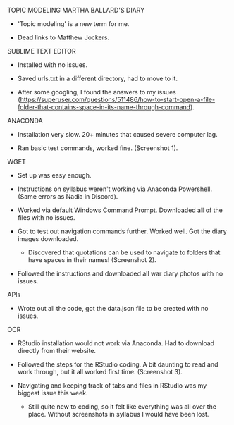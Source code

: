TOPIC MODELING MARTHA BALLARD'S DIARY

* 'Topic modeling' is a new term for me.

* Dead links to Matthew Jockers.

SUBLIME TEXT EDITOR

* Installed with no issues.

* Saved urls.txt in a different directory, had to move to it.

* After some googling, I found the answers to my issues (https://superuser.com/questions/511486/how-to-start-open-a-file-folder-that-contains-space-in-its-name-through-command).

ANACONDA

* Installation very slow. 20+ minutes that caused severe computer lag.

* Ran basic test commands, worked fine. (Screenshot 1).

WGET

* Set up was easy enough.

* Instructions on syllabus weren't working via Anaconda Powershell. (Same errors as Nadia in Discord).

* Worked via default Windows Command Prompt. Downloaded all of the files with no issues.

* Got to test out navigation commands further. Worked well. Got the diary images downloaded.

  * Discovered that quotations can be used to navigate to folders that have spaces in their names! (Screenshot 2).
  
* Followed the instructions and downloaded all war diary photos with no issues.

APIs

* Wrote out all the code, got the data.json file to be created with no issues.

OCR

* RStudio installation would not work via Anaconda. Had to download directly from their website.

* Followed the steps for the RStudio coding. A bit daunting to read and work through, but it all worked first time. (Screenshot 3).

* Navigating and keeping track of tabs and files in RStudio was my biggest issue this week.

  * Still quite new to coding, so it felt like everything was all over the place. Without screenshots in syllabus I would have been lost.
